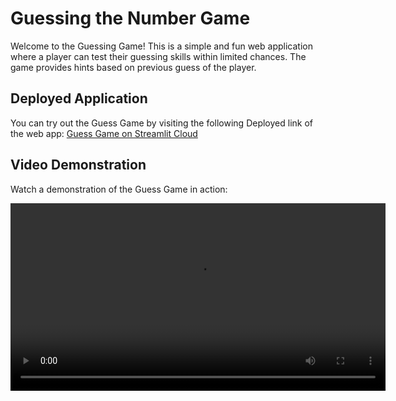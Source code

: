# Guessing the Number Game

Welcome to the Guessing Game! This is a simple and fun web application where a player can test their guessing skills within limited chances. The game provides hints based on previous guess of the player.

## Deployed Application

You can try out the Guess Game by visiting the following Deployed link of the web app:
[Guess Game on Streamlit Cloud](https://guessgamegit-3m4qtqpoy3q6evstom8c3c.streamlit.app/)

## Video Demonstration

Watch a demonstration of the Guess Game in action:

<video width="600" controls>
  <source src="demo.mp4" type="video/mp4">
</video>



